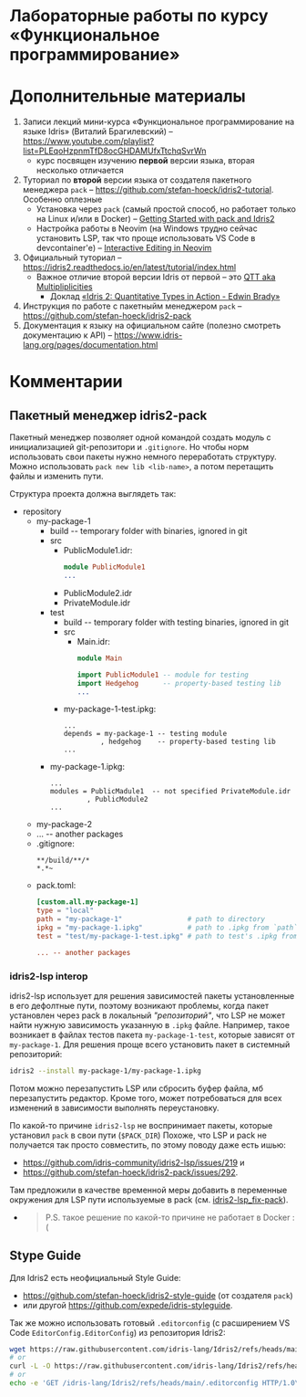 # Лабораторные работы по курсу «Функциональное программирование»

# Дополнительные материалы

1. Записи лекций мини-курса «Функциональное программирование на языке Idris»
   (Виталий Брагилевский) – https://www.youtube.com/playlist?list=PLEqoHzpnmTfD8ocGHDAMUfxTtchqSvrWn
   - курс посвящен изучению **первой** версии языка, вторая несколько отличается
2. Туториал по **второй** версии языка от создателя пакетного менеджера
   `pack` – https://github.com/stefan-hoeck/idris2-tutorial. Особенно оплезные
   - Установка через `pack` (самый простой способ, но работает только на Linux и/или в Docker)
     – [Getting Started with pack and Idris2](https://github.com/stefan-hoeck/idris2-tutorial/blob/main/src/Appendices/Install.md)
   - Настройка работы в Neovim (на Windows трудно сейчас установить LSP, так что проще использовать VS Code в devcontainer'е)
     – [Interactive Editing in Neovim](https://github.com/stefan-hoeck/idris2-tutorial/blob/main/src/Appendices/Neovim.md)
3. Официальный туториал – https://idris2.readthedocs.io/en/latest/tutorial/index.html
   - Важное отличие второй версии Idris от первой – это [QTT aka Multipliplicities](https://idris2.readthedocs.io/en/latest/tutorial/multiplicities.html)
     - Доклад [«Idris 2: Quantitative Types in Action - Edwin Brady»](https://youtu.be/0uA-tKR6Ah4)
4. Инструкция по работе с пакетныйм менеджером `pack` – https://github.com/stefan-hoeck/idris2-pack
5. Документация к языку на официальном сайте (полезно смотреть документацию к API)
   – https://www.idris-lang.org/pages/documentation.html


# Комментарии

## Пакетный менеджер idris2-pack

Пакетный менеджер позволяет одной командой создать модуль с инициализацией git-репозитори и `.gitignore`. Но чтобы норм использовать свои пакеты нужно немного переработать структуру. Можно использовать `pack new lib <lib-name>`, а потом перетащить файлы и изменить пути.

Структура проекта должна выглядеть так:
- repository
   - my-package-1
      - build -- temporary folder with binaries, ignored in git
      - src
         - PublicModule1.idr:
            ```idris
            module PublicModule1
            ...
            ```
         - PublicModule2.idr
         - PrivateModule.idr
      - test
         - build -- temporary folder with testing binaries, ignored in git
         - src
            - Main.idr:
               ```idris
               module Main

               import PublicModule1 -- module for testing
               import Hedgehog      -- property-based testing lib
               ...
               ```
         - my-package-1-test.ipkg:
            ```ipkg
            ...
            depends = my-package-1 -- testing module
                     , hedgehog    -- property-based testing lib
            ...
            ```
      - my-package-1.ipkg:
         ```ipkg
         ...
         modules = PublicMadule1  -- not specified PrivateModule.idr
                  , PublicModule2
         ...
         ```
   - my-package-2
   - ... -- another packages
   - .gitignore:
      ```gitignore
      **/build/**/*
      *.*~
      ```
   - pack.toml:
      ```toml
      [custom.all.my-package-1]
      type = "local"
      path = "my-package-1"                # path to directory
      ipkg = "my-package-1.ipkg"           # path to .ipkg from `path`
      test = "test/my-package-1-test.ipkg" # path to test's .ipkg from `paht`

      ... -- another packages
      ```

### idris2-lsp interop

idris2-lsp использует для решения зависимостей пакеты установленные в его дефолтные пути, поэтому возникают проблемы, когда пакет установлен через pack в локальный *"репозиторий"*, что LSP не может найти нужную зависимость указанную в `.ipkg` файле. Например, такое возникает в файлах тестов пакета `my-package-1-test`, которые зависят от `my-package-1`. Для решения проще всего установить пакет в системный репозиторий:

```sh
idris2 --install my-package-1/my-package-1.ipkg
```

Потом можно перезапустить LSP или сбросить буфер файла, мб перезапустить редактор. Кроме того, может потребоваться для всех изменений в зависимости выполнять переустановку.

По какой-то причине `idris2-lsp` не воспринимает пакеты, которые установил
`pack` в свои пути (`$PACK_DIR`) Похоже, что LSP и pack не получается так
просто совместить, по этому поводу даже есть ишью:

- https://github.com/idris-community/idris2-lsp/issues/219 и
- https://github.com/stefan-hoeck/idris2-pack/issues/292.

Там предложили в качестве временной меры добавить в переменные окружения для LSP
пути используемые в pack (см.
[idris2-lsp_fix-pack](https://github.com/e1turin/itmo-fp/blob/docker/idris2-lsp_fix-pack)).
- > P.S. такое решение по какой-то причине не работает в Docker :(

## Stype Guide

Для Idris2 есть неофициальный Style Guide:
- https://github.com/stefan-hoeck/idris2-style-guide (от создателя `pack`)
- или другой https://github.com/expede/idris-styleguide.

Так же можно использовать готовый `.editorconfig` (с расширением VS Code
`EditorConfig.EditorConfig`) из репозитория Idris2:
```sh
wget https://raw.githubusercontent.com/idris-lang/Idris2/refs/heads/main/.editorconfig
# or
curl -L -O https://raw.githubusercontent.com/idris-lang/Idris2/refs/heads/main/.editorconfig
# or
echo -e 'GET /idris-lang/Idris2/refs/heads/main/.editorconfig HTTP/1.0\nHost: raw.githubusercontent.com\n\n' | openssl s_client -quiet -connect raw.githubusercontent.com:443 2>/dev/null | sed '0,/^\s*$/d' > .editorconfig
```